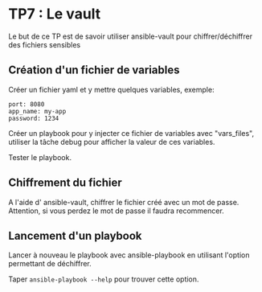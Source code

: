 # TP7 : Le vault

Le but de ce TP est de savoir utiliser ansible-vault pour chiffrer/déchiffrer des fichiers sensibles

## Création d'un fichier de variables

Créer un fichier yaml et y mettre quelques variables, exemple:

```
port: 8080
app_name: my-app
password: 1234
```

Créer un playbook pour y injecter ce fichier de variables avec "vars_files", utiliser la tâche debug pour afficher la valeur de ces variables. 

Tester le playbook.

## Chiffrement du fichier

A l'aide d' ansible-vault, chiffrer le fichier créé avec un mot de passe. Attention, si vous perdez le mot de passe il faudra recommencer.

## Lancement d'un playbook

Lancer à nouveau le playbook avec ansible-playbook en utilisant l'option permettant de déchiffrer.

Taper `ansible-playbook --help` pour trouver cette option.


